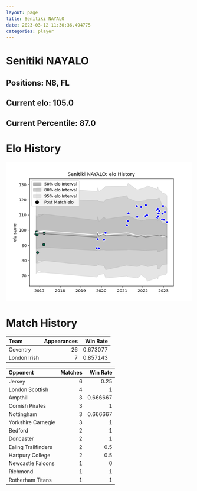 ```yaml
---  
layout: page  
title: Senitiki NAYALO  
date: 2023-03-12 11:30:36.494775  
categories: player  
---
```

# Senitiki NAYALO

## Positions: N8, FL

## Current elo: 105.0

## Current Percentile: 87.0

# Elo History


![elo history](history_SenitikiNAYALO.png)
# Match History


| Team         |   Appearances |   Win Rate |
|:-------------|--------------:|-----------:|
| Coventry     |            26 |   0.673077 |
| London Irish |             7 |   0.857143 |

| Opponent            |   Matches |   Win Rate |
|:--------------------|----------:|-----------:|
| Jersey              |         6 |   0.25     |
| London Scottish     |         4 |   1        |
| Ampthill            |         3 |   0.666667 |
| Cornish Pirates     |         3 |   1        |
| Nottingham          |         3 |   0.666667 |
| Yorkshire Carnegie  |         3 |   1        |
| Bedford             |         2 |   1        |
| Doncaster           |         2 |   1        |
| Ealing Trailfinders |         2 |   0.5      |
| Hartpury College    |         2 |   0.5      |
| Newcastle Falcons   |         1 |   0        |
| Richmond            |         1 |   1        |
| Rotherham Titans    |         1 |   1        |